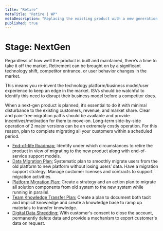 ```yaml
---
title: "Retire"
metaTitle: "Retire | WP"
metaDescription: "Replacing the existing product with a new generation product."
published: true
---
```


# Stage: NextGen

Regardless of how well the product is built and maintained, there’s a time to take it off the market. Retirement can be brought on by a significant technology shift, competitor entrance, or user behavior changes in the market.

This means you re-invent the technology platform/business model/user experience to keep an edge in the market. ISVs should be watchful to identify this need to disrupt their business model before a competitor does.

When a next-gen product is planned, it’s essential to do it with minimal disturbance to the existing customers, revenue, and market share. Clear and pain-free migration paths should be available and provide incentives/motivation for them to move-on. Long-term side-by-side operation of 2 major versions can be an extremely costly operation. For this reason, plan to complete migrating all your customers within a scheduled period.

- [End-of-life Roadmap:](./8-retire/01-end-of-life-roadmap.md) Identify under which circumstances to retire the product in view of migrating to the new product along with end-of-service support models.
- [Data Migration Plan:](./8-retire/02-data-migration-plan.md) Systematic plan to smoothly migrate users from the old platform to new platform without losing users’ data. Have a migration support strategy. Manage customer licenses and contracts to support migration activities.
- [Platform Migration Plan:](./8-retire/03-platform-migration-plan.md) Create a strategy and an action plan to migrate all solution components from old system to the new system while running in parallel.
- [Team Knowledge Transfer Plan:](./8-retire/04-team-knowledge-transfer-plan.md) Create a plan to document both tacit and implicit knowledge and create a knowledge base to ramp up materials to transfer knowledge.
- [Digital Data Shredding:](./8-retire/05-digital-data-shredding.md) With customer's consent to close the account, permanently delete data and provide a mechanism to export customer's data on request.
